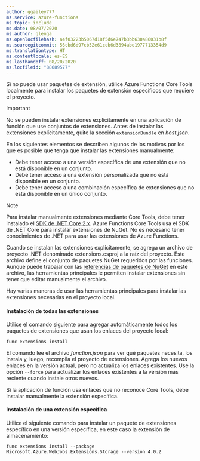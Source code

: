 ```yaml
---
author: ggailey777
ms.service: azure-functions
ms.topic: include
ms.date: 08/07/2020
ms.author: glenga
ms.openlocfilehash: a4f03223b5067d18f5d6e747b3bb630a86031b8f
ms.sourcegitcommit: 56cbd6d97cb52e61ceb6d3894abe1977713354d9
ms.translationtype: HT
ms.contentlocale: es-ES
ms.lasthandoff: 08/20/2020
ms.locfileid: "88689577"
---
```

Si no puede usar paquetes de extensión, utilice Azure Functions Core Tools localmente para instalar los paquetes de extensión específicos que requiere el proyecto.

> [!IMPORTANT]
> No se pueden instalar extensiones explícitamente en una aplicación de función que use conjuntos de extensiones. Antes de instalar las extensiones explícitamente, quite la sección `extensionBundle` en *host.json*.

En los siguientes elementos se describen algunos de los motivos por los que es posible que tenga que instalar las extensiones manualmente:

* Debe tener acceso a una versión específica de una extensión que no está disponible en un conjunto.
* Debe tener acceso a una extensión personalizada que no está disponible en un conjunto.
* Debe tener acceso a una combinación específica de extensiones que no está disponible en un único conjunto.

> [!NOTE]
> Para instalar manualmente extensiones mediante Core Tools, debe tener instalado el [SDK de .NET Core 2.x](https://dotnet.microsoft.com/download). Azure Functions Core Tools usa el SDK de .NET Core para instalar extensiones de NuGet. No es necesario tener conocimientos de .NET para usar las extensiones de Azure Functions.

Cuando se instalan las extensiones explícitamente, se agrega un archivo de proyecto .NET denominado extensions.csproj a la raíz del proyecto. Este archivo define el conjunto de paquetes NuGet requeridos por las funciones. Aunque puede trabajar con las [referencias de paquetes de NuGet](/nuget/consume-packages/package-references-in-project-files) en este archivo, las herramientas principales le permiten instalar extensiones sin tener que editar manualmente el archivo.

Hay varias maneras de usar las herramientas principales para instalar las extensiones necesarias en el proyecto local. 

#### <a name="install-all-extensions"></a>Instalación de todas las extensiones 

Utilice el comando siguiente para agregar automáticamente todos los paquetes de extensiones que usan los enlaces del proyecto local:

```dotnetcli
func extensions install
```
El comando lee el archivo *function.json* para ver qué paquetes necesita, los instala y, luego, recompila el proyecto de extensiones. Agrega los nuevos enlaces en la versión actual, pero no actualiza los enlaces existentes. Use la opción `--force` para actualizar los enlaces existentes a la versión más reciente cuando instale otros nuevos.

Si la aplicación de función usa enlaces que no reconoce Core Tools, debe instalar manualmente la extensión específica.

#### <a name="install-a-specific-extension"></a>Instalación de una extensión específica

Utilice el siguiente comando para instalar un paquete de extensiones específico en una versión específica, en este caso la extensión de almacenamiento:

```dotnetcli
func extensions install --package Microsoft.Azure.WebJobs.Extensions.Storage --version 4.0.2
```
